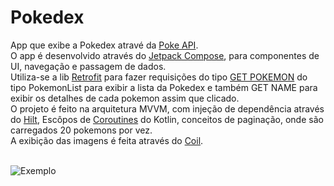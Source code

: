 # Pokedex 

App que exibe a Pokedex atravé da [Poke API](https://pokeapi.co).
<br>O app é desenvolvido através do [Jetpack Compose](https://developer.android.com/jetpack/compose?gclid=Cj0KCQiAjc2QBhDgARIsAMc3SqTYARdVHuvelbQNF7urntfb8whp3pIteUTtx-hDggTKElvKysOKixwaAqmGEALw_wcB&gclsrc=aw.ds&authuser=1), para componentes de UI, navegação e passagem de dados.
<br>Utiliza-se a lib [Retrofit](https://square.github.io/retrofit/) para fazer requisições do tipo [GET POKEMON](https://pokeapi.co/api/v2/pokemon) do tipo PokemonList para exibir a lista da Pokedex e também
GET NAME para exibir os detalhes de cada pokemon assim que clicado.
<br>O projeto é feito na arquitetura MVVM, com injeção de dependência através do [Hilt](https://developer.android.com/training/dependency-injection/hilt-android?hl=pt-br), Escôpos de [Coroutines](https://developer.android.com/topic/libraries/architecture/coroutines?hl=pt-br) do Kotlin, 
conceitos de paginação, onde são carregados 20 pokemons por vez.
<br>A exibição das imagens é feita através do [Coil](https://coil-kt.github.io/coil/compose/).

<br>![Exemplo](https://media0.giphy.com/media/pRWBeLoPUSVuWKITdS/giphy.gif?cid=790b7611c53d3ef098674964d8f3887e7613897203efac46&rid=giphy.gif&ct=g)
